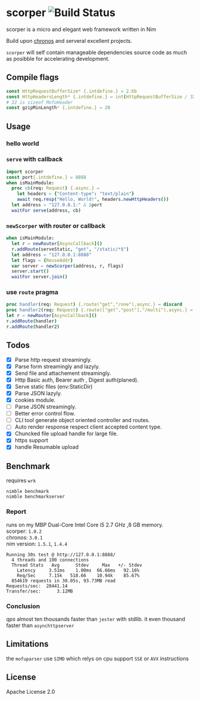 # scorper  ![Build Status](https://github.com/bung87/scorper/workflows/Test/badge.svg)  


[travis]: https://travis-ci.org/bung87/scorper.svg?branch=master

scorper is a micro and elegant web framework written in Nim  

Build upon [chronos](https://github.com/status-im/nim-chronos.git) and serveral excellent projects.

`scorper` will self contain manageable dependencies source code as much as posibble for accelerating development.  


## Compile flags  

``` nim 
const HttpRequestBufferSize* {.intdefine.} = 2.Kb
const HttpHeadersLength* {.intdefine.} = int(HttpRequestBufferSize / 32) 
# 32 is sizeof MofuHeader
const gzipMinLength* {.intdefine.} = 20
```

## Usage  
### hello world  

### `serve` with callback  

``` nim
import scorper
const port{.intdefine.} = 8888
when isMainModule:
  proc cb(req: Request) {.async.} =
    let headers = {"Content-type": "text/plain"}
    await req.resp("Hello, World!", headers.newHttpHeaders())
  let address = "127.0.0.1:" & $port
  waitFor serve(address, cb)
```

### `newScorper` with router or callback  

``` nim
when isMainModule:
  let r = newRouter[AsyncCallback]()
  r.addRoute(serveStatic, "get", "/static/*$")
  let address = "127.0.0.1:8888"
  let flags = {ReuseAddr}
  var server = newScorper(address, r, flags)
  server.start()
  waitFor server.join()
``` 

### use `route` pragma
``` nim
proc handler(req: Request) {.route("get","/one"),async.} = discard
proc handler2(req: Request) {.route(["get","post"],"/multi"),async.} = discard
let r = newRouter[AsyncCallback]()
r.addRoute(handler)
r.addRoute(handler2)
```

## Todos  

- [x] Parse http request streamingly.  
- [x] Parse form streamingly and lazyly.  
- [x] Send file and attachement streamingly.  
- [x] Http Basic auth, Bearer auth , Digest auth(planed).  
- [x] Serve static files (env:StaticDir)  
- [x] Parse JSON lazyly.  
- [x] cookies module.  
- [ ] Parse JSON streamingly.  
- [ ] Better error control flow.  
- [ ] CLI tool generate object oriented controller and routes.  
- [ ] Auto render response respect client accepted content type.  
- [x] Chuncked file upload handle for large file. 
- [x] https support 
- [x] handle Resumable upload

## Benchmark  

requires `wrk`  

`nimble benchmark`  
`nimble benchmarkserver` 

### Report  
runs on my MBP Dual-Core Intel Core i5 2.7 GHz ,8 GB memory.  
scorper: `1.0.2`  
chronos: `3.0.1`  
nim version: `1.5.1`, `1.4.4`  
```
Running 30s test @ http://127.0.0.1:8888/
  4 threads and 100 connections
  Thread Stats   Avg      Stdev     Max   +/- Stdev
    Latency     3.51ms    1.00ms  66.66ms   92.16%
    Req/Sec     7.15k   518.66    10.94k    85.67%
  854619 requests in 30.05s, 93.73MB read
Requests/sec:  28441.14
Transfer/sec:      3.12MB
```
### Conclusion
*qps* almost ten thousands faster than `jester` with stdlib.  it even thousand faster than `asynchttpserver`

## Limitations  

the `mofuparser` use `SIMD` which relys on cpu support `SSE` or `AVX` instructions  

## License  

Apache License 2.0